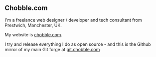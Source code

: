 ## Chobble.com

I'm a freelance web designer / developer and tech consultant from Prestwich, Manchester, UK.

My website is [chobble.com](https://chobble.com).

I try and release everything I do as open source - and this is the Github mirror of my main Git forge at [git.chobble.com](https://git.chobble.com)
